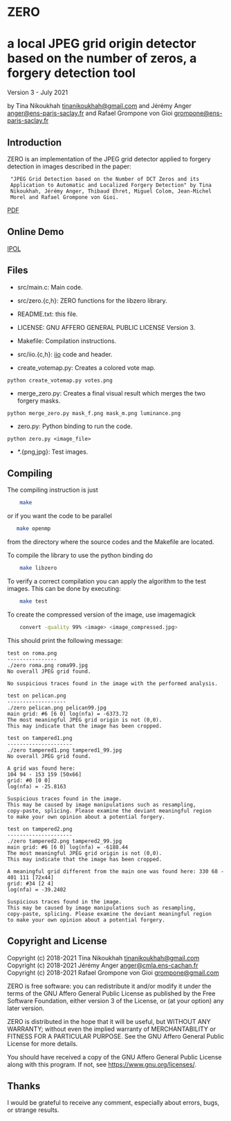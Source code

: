 ZERO
====

a local JPEG grid origin detector based on the number of zeros, a forgery detection tool
================================================

Version 3 - July 2021

by Tina Nikoukhah <tinanikoukhah@gmail.com>
and Jérémy Anger <anger@ens-paris-saclay.fr>
and Rafael Grompone von Gioi <grompone@ens-paris-saclay.fr>


Introduction
------------

ZERO is an implementation of the JPEG grid detector applied to forgery
detection in images described in the paper:

     "JPEG Grid Detection based on the Number of DCT Zeros and its
     Application to Automatic and Localized Forgery Detection" by Tina
     Nikoukhah, Jérémy Anger, Thibaud Ehret, Miguel Colom, Jean-Michel
     Morel and Rafael Grompone von Gioi.
[PDF](http://openaccess.thecvf.com/content_CVPRW_2019/papers/Media%20Forensics/Nikoukhah_JPEG_Grid_Detection_based_on_the_Number_of_DCT_Zeros_CVPRW_2019_paper.pdf)     


Online Demo
------------

[IPOL](https://ipolcore.ipol.im/demo/clientApp/demo.html?id=77777000073)

Files
-----

- src/main.c: Main code.

- src/zero.{c,h}: ZERO functions for the libzero library.

- README.txt: this file.

- LICENSE: GNU AFFERO GENERAL PUBLIC LICENSE Version 3.

- Makefile: Compilation instructions.

- src/iio.{c,h}: [iio](https://github.com/mnhrdt/iio) code and header.

- create_votemap.py: Creates a colored vote map.
```
python create_votemap.py votes.png
```
- merge_zero.py: Creates a final visual result which merges the two forgery masks.
```
python merge_zero.py mask_f.png mask_m.png luminance.png
```

- zero.py: Python binding to run the code. 
```
python zero.py <image_file>
```

- *.{png,jpg}: Test images.


Compiling
---------
The compiling instruction is just
```bash
    make
```
or if you want the code to be parallel
```bash
   make openmp
```
from the directory where the source codes and the Makefile are located.

To compile the library to use the python binding do
```bash
    make libzero
```

To verify a correct compilation you can apply the algorithm to the
test images. This can be done by executing:
```bash
    make test
```

To create the compressed version of the image, use imagemagick
```bash
    convert -quality 99% <image> <image_compressed.jpg>
```


This should print the following message:
```
test on roma.png
----------------
./zero roma.png roma99.jpg
No overall JPEG grid found.

No suspicious traces found in the image with the performed analysis.

test on pelican.png
-------------------
./zero pelican.png pelican99.jpg
main grid: #6 [6 0] log(nfa) = -6373.72
The most meaningful JPEG grid origin is not (0,0).
This may indicate that the image has been cropped.

test on tampered1.png
---------------------
./zero tampered1.png tampered1_99.jpg
No overall JPEG grid found.

A grid was found here:
104 94 - 153 159 [50x66]
grid: #0 [0 0]
log(nfa) = -25.8163

Suspicious traces found in the image.
This may be caused by image manipulations such as resampling,
copy-paste, splicing. Please examine the deviant meaningful region
to make your own opinion about a potential forgery.

test on tampered2.png
---------------------
./zero tampered2.png tampered2_99.jpg
main grid: #6 [6 0] log(nfa) = -6188.44
The most meaningful JPEG grid origin is not (0,0).
This may indicate that the image has been cropped.

A meaningful grid different from the main one was found here: 330 68 - 401 111 [72x44]
grid: #34 [2 4]
log(nfa) = -39.2402

Suspicious traces found in the image.
This may be caused by image manipulations such as resampling,
copy-paste, splicing. Please examine the deviant meaningful region
to make your own opinion about a potential forgery.
```


Copyright and License
---------------------

Copyright (c) 2018-2021 Tina Nikoukhah <tinanikoukhah@gmail.com>
Copyright (c) 2018-2021 Jérémy Anger <anger@cmla.ens-cachan.fr>
Copyright (c) 2018-2021 Rafael Grompone von Gioi <grompone@gmail.com>


ZERO is free software: you can redistribute it and/or modify
it under the terms of the GNU Affero General Public License as
published by the Free Software Foundation, either version 3 of the
License, or (at your option) any later version.

ZERO is distributed in the hope that it will be useful,
but WITHOUT ANY WARRANTY; without even the implied warranty of
MERCHANTABILITY or FITNESS FOR A PARTICULAR PURPOSE. See the
GNU Affero General Public License for more details.

You should have received a copy of the GNU Affero General Public License
along with this program. If not, see <https://www.gnu.org/licenses/>.


Thanks
------

I would be grateful to receive any comment, especially about errors,
bugs, or strange results.
